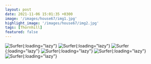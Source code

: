 ```yaml
---
layout: post
date: 2021-11-06 15:01:35 +0300
image: '/images/house67/img1.jpg'
highlight_image: '/images/house67/img2.jpg'
tags: [Thornhill]
featured: false
---
```


![Surfer]({{site.baseurl}}/images/house67/img3.jpg){:loading="lazy"}
![Surfer]({{site.baseurl}}/images/house67/img4.jpg){:loading="lazy"}
![Surfer]({{site.baseurl}}/images/house67/img5.jpg){:loading="lazy"}
![Surfer]({{site.baseurl}}/images/house67/img6.jpg){:loading="lazy"}
![Surfer]({{site.baseurl}}/images/house67/img7.jpg){:loading="lazy"}
![Surfer]({{site.baseurl}}/images/house67/img8.jpg){:loading="lazy"} 